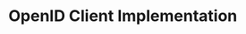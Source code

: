 # OpenID Client Implementation

<!-- [![Build Status](https://travis-ci.org/alextanhongpin/go-openid-client.svg?branch=master](https://travis-ci.org/alextanhongpin/go-openid-client.svg?branch=master) -->
